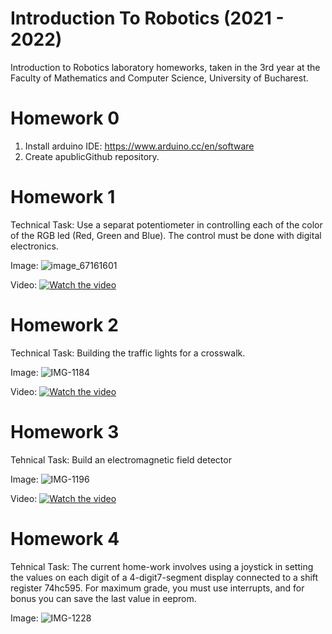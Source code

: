 # Introduction To Robotics (2021 - 2022)

Introduction to Robotics laboratory homeworks, taken in the 3rd year at the Faculty of Mathematics and Computer Science, University of Bucharest.

# Homework 0

1.  Install arduino IDE: https://www.arduino.cc/en/software
2.  Create apublicGithub repository.

# Homework 1

Technical Task: Use a separat potentiometer in controlling each of the color of the RGB led (Red, Green and Blue). The control must be done with digital electronics.

Image:
![image_67161601](https://user-images.githubusercontent.com/73775639/138858931-820d7f9f-308d-4b7e-baad-75231b7b4126.JPG)

Video:
[![Watch the video](https://i.imgur.com/ivlw05b.jpg)](https://www.youtube.com/watch?v=rKTuzLZIjcs)

# Homework 2
Technical Task: Building  the  traffic  lights  for  a  crosswalk.

Image:
![IMG-1184](https://user-images.githubusercontent.com/73775639/139844076-ea2b5cda-3cd3-4e52-9d3f-0fc1851d317e.jpg)

Video:
[![Watch the video](https://i.imgur.com/RbMgDXk.png)](https://www.youtube.com/shorts/d5bfruJocAU)

# Homework 3
Tehnical Task: Build an electromagnetic field detector

Image:
![IMG-1196](https://user-images.githubusercontent.com/73775639/140739988-41cda95e-1bb1-4d5f-9616-2ccf992eb6ab.jpg)

Video:
[![Watch the video](https://i.imgur.com/A1vAUkr.jpg)](https://www.youtube.com/shorts/-OBW82aymRc)

# Homework 4
Tehnical Task: The current home-work involves using a joystick in setting the values on each digit of a 4-digit7-segment display connected to a shift register 74hc595. For   maximum grade, you must use interrupts, and for bonus you can save the last value in eeprom.

Image:
![IMG-1228](https://user-images.githubusercontent.com/73775639/142181352-14468ca0-b993-4fff-92b9-738c717f1335.jpg)

